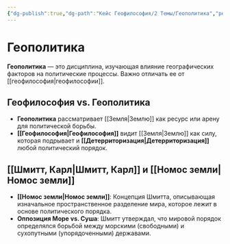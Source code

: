 ```yaml
---
{"dg-publish":true,"dg-path":"Кейс Геофилософия/2 Темы/Геополитика","permalink":"/kejs-geofilosofiya/2-temy/geopolitika/","dgShowLocalGraph":true}
---
```



# Геополитика

**Геополитика** — это дисциплина, изучающая влияние географических факторов на политические процессы. Важно отличать ее от [[геофилософия\|геофилософии]].

## Геофилософия vs. Геополитика
- **Геополитика** рассматривает [[Земля\|Землю]] как ресурс или арену для политической борьбы.
- **[[Геофилософия\|Геофилософия]]** видит [[Земля\|Землю]] как силу, которая подрывает и **[[Детерриторизация\|Детерриторизация]]** любой политический порядок.

## [[Шмитт, Карл\|Шмитт, Карл]] и [[Номос земли\|Номос земли]]
- **[[Номос земли\|Номос земли]]**: Концепция Шмитта, описывающая изначальное пространственное разделение мира, которое лежит в основе политического порядка.
- **Оппозиция Море vs. Суша**: Шмитт утверждал, что мировой порядок определялся борьбой между морскими (свободными) и сухопутными (упорядоченными) державами.